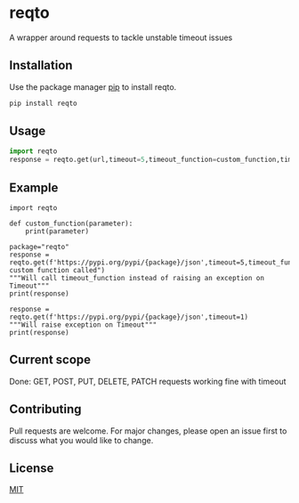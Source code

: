 # reqto
A wrapper around requests to tackle unstable timeout issues

## Installation

Use the package manager [pip](https://pip.pypa.io/en/stable/) to install reqto.

```bash
pip install reqto
```

## Usage

```python
import reqto
response = reqto.get(url,timeout=5,timeout_function=custom_function,timeout_args=custom_args)
```

## Example

```
import reqto

def custom_function(parameter):
    print(parameter)

package="reqto"
response = reqto.get(f'https://pypi.org/pypi/{package}/json',timeout=5,timeout_function=custom_function,timeout_args="Timeout custom function called")
"""Will call timeout_function instead of raising an exception on Timeout"""
print(response)

response = reqto.get(f'https://pypi.org/pypi/{package}/json',timeout=1)
"""Will raise exception on Timeout"""
print(response)
```

## Current scope
Done: GET, POST, PUT, DELETE, PATCH requests working fine with timeout

## Contributing
Pull requests are welcome. For major changes, please open an issue first to discuss what you would like to change.

## License
[MIT](https://choosealicense.com/licenses/mit/)
